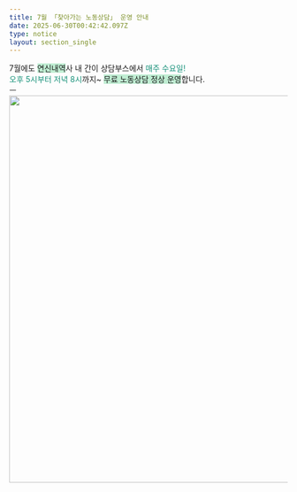 ```yaml
---
title: 7월 「찾아가는 노동상담」 운영 안내
date: 2025-06-30T00:42:42.097Z
type: notice
layout: section_single
---
```

<p>7월에도 <span style="background-color: #bfedd2;">연신내역</span>사 내 간이 상담부스에서 <span style="color: #169179;">매주 수요일!</span><br /><span style="color: #169179;">오후 5시부터 저녁 8시</span>까지~ <span style="background-color: #bfedd2;">무료 노동상담 정상 운영</span>합니다.<br />ㅡ<br /><img src="https://drive.tiny.cloud/1/engl1s97gj9hrxpoa7eh7z5f05ozxfm1box3nxkh4j7a43ei/bc01df47-1e29-414d-8ae6-f5d2d2f48e31" alt="" width="700" height="700" /></p>
<p>&nbsp;</p>
<p>&nbsp;</p>
<p>&nbsp;</p>